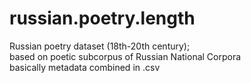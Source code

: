 # russian.poetry.length
Russian poetry dataset (18th-20th century);  
based on poetic subcorpus of Russian National Corpora  
basically metadata combined in .csv
